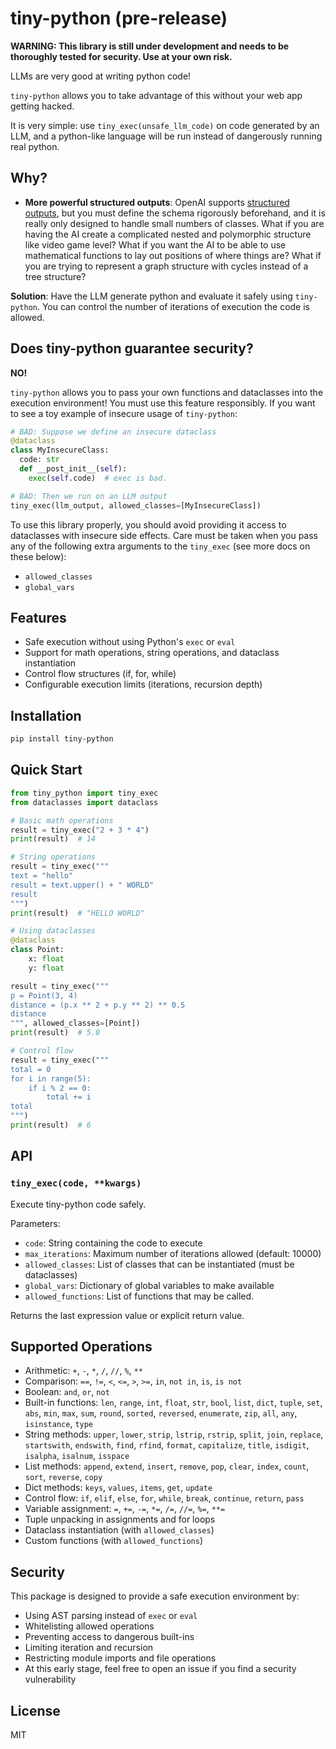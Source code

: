 # tiny-python (pre-release)

**WARNING: This library is still under development and needs to be thoroughly tested for security. Use at your own risk.**

LLMs are very good at writing python code!

`tiny-python` allows you to take advantage of this without your web app getting hacked.

It is very simple: use `tiny_exec(unsafe_llm_code)` on code generated by an LLM, and a python-like language will be run instead of dangerously running real python.

## Why?

- **More powerful structured outputs**: OpenAI supports [structured outputs](https://platform.openai.com/docs/guides/structured-outputs), but you must define the schema rigorously beforehand, and it is really only designed to handle small numbers of classes. What if you are having the AI create a complicated nested and polymorphic structure like video game level? What if you want the AI to be able to use mathematical functions to lay out positions of where things are? What if you are trying to represent a graph structure with cycles instead of a tree structure?

**Solution**: Have the LLM generate python and evaluate it safely using `tiny-python`. You can control the number of iterations of execution the code is allowed.

## Does tiny-python guarantee security?

**NO!**

`tiny-python` allows you to pass your own functions and dataclasses into the execution environment! You must use this feature responsibly. If you want to see a toy example of insecure usage of `tiny-python`:

```python
# BAD: Suppose we define an insecure dataclass
@dataclass
class MyInsecureClass:
  code: str
  def __post_init__(self):
    exec(self.code)  # exec is bad.

# BAD: Then we run on an LLM output
tiny_exec(llm_output, allowed_classes=[MyInsecureClass])
```

To use this library properly, you should avoid providing it access to dataclasses with insecure side effects. Care must be taken when you pass any of the following extra arguments to the `tiny_exec` (see more docs on these below):

- `allowed_classes`
- `global_vars`

## Features

- Safe execution without using Python's `exec` or `eval`
- Support for math operations, string operations, and dataclass instantiation
- Control flow structures (if, for, while)
- Configurable execution limits (iterations, recursion depth)

## Installation

```bash
pip install tiny-python
```

## Quick Start

```python
from tiny_python import tiny_exec
from dataclasses import dataclass

# Basic math operations
result = tiny_exec("2 + 3 * 4")
print(result)  # 14

# String operations
result = tiny_exec("""
text = "hello"
result = text.upper() + " WORLD"
result
""")
print(result)  # "HELLO WORLD"

# Using dataclasses
@dataclass
class Point:
    x: float
    y: float

result = tiny_exec("""
p = Point(3, 4)
distance = (p.x ** 2 + p.y ** 2) ** 0.5
distance
""", allowed_classes=[Point])
print(result)  # 5.0

# Control flow
result = tiny_exec("""
total = 0
for i in range(5):
    if i % 2 == 0:
        total += i
total
""")
print(result)  # 6
```

## API

### `tiny_exec(code, **kwargs)`

Execute tiny-python code safely.

Parameters:

- `code`: String containing the code to execute
- `max_iterations`: Maximum number of iterations allowed (default: 10000)
- `allowed_classes`: List of classes that can be instantiated (must be dataclasses)
- `global_vars`: Dictionary of global variables to make available
- `allowed_functions`: List of functions that may be called.

Returns the last expression value or explicit return value.

## Supported Operations

- Arithmetic: `+`, `-`, `*`, `/`, `//`, `%`, `**`
- Comparison: `==`, `!=`, `<`, `<=`, `>`, `>=`, `in`, `not in`, `is`, `is not`
- Boolean: `and`, `or`, `not`
- Built-in functions: `len`, `range`, `int`, `float`, `str`, `bool`, `list`, `dict`, `tuple`, `set`, `abs`, `min`, `max`, `sum`, `round`, `sorted`, `reversed`, `enumerate`, `zip`, `all`, `any`, `isinstance`, `type`
- String methods: `upper`, `lower`, `strip`, `lstrip`, `rstrip`, `split`, `join`, `replace`, `startswith`, `endswith`, `find`, `rfind`, `format`, `capitalize`, `title`, `isdigit`, `isalpha`, `isalnum`, `isspace`
- List methods: `append`, `extend`, `insert`, `remove`, `pop`, `clear`, `index`, `count`, `sort`, `reverse`, `copy`
- Dict methods: `keys`, `values`, `items`, `get`, `update`
- Control flow: `if`, `elif`, `else`, `for`, `while`, `break`, `continue`, `return`, `pass`
- Variable assignment: `=`, `+=`, `-=`, `*=`, `/=`, `//=`, `%=`, `**=`
- Tuple unpacking in assignments and for loops
- Dataclass instantiation (with `allowed_classes`)
- Custom functions (with `allowed_functions`)

## Security

This package is designed to provide a safe execution environment by:

- Using AST parsing instead of `exec` or `eval`
- Whitelisting allowed operations
- Preventing access to dangerous built-ins
- Limiting iteration and recursion
- Restricting module imports and file operations
- At this early stage, feel free to open an issue if you find a security vulnerability

## License

MIT
